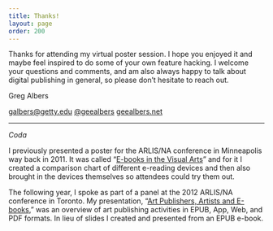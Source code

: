```yaml
---
title: Thanks!
layout: page
order: 200
---
```


Thanks for attending my virtual poster session. I hope you enjoyed it and maybe feel inspired to do some of your own feature hacking. I welcome your questions and comments, and am also always happy to talk about digital publishing in general, so please don’t hesitate to reach out.

Greg Albers

[galbers@getty.edu](mailto:galbers@getty.edu)
[@geealbers](https://github.com/geealbers/)
[geealbers.net](https://geealbers.net/)

---

*Coda*

I previously presented a poster for the ARLIS/NA conference in Minneapolis way back in 2011. It was called “[E-books in the Visual Arts](https://geealbers.net/ebooks-in-the-arts/)” and for it I created a comparison chart of different e-reading devices and then also brought in the devices themselves so attendees could try them out.

The following year, I spoke as part of a panel at the 2012 ARLIS/NA conference in Toronto. My presentation, “[Art Publishers, Artists and E-books](https://geealbers.net/art-publishers-artists-ebooks/),” was an overview of art publishing activities in EPUB, App, Web, and PDF formats. In lieu of slides I created and presented from an EPUB e-book.
